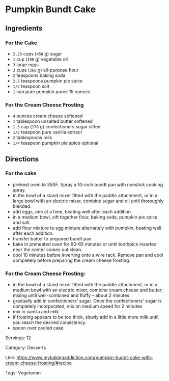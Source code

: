 # Pumpkin Bundt Cake

## Ingredients

### For the Cake
- `2.25` cups (`450` g) sugar
- `1` cup (`198` g) vegetable oil
- `3` large eggs
- `3` cups (`360` g) all-purpose flour
- `2` teaspoons baking soda
- `2.5` teaspoons pumpkin pie spice
- `1/2` teaspoon salt
- `1` can pure pumpkin puree 15 ounces
### For the Cream Cheese Frosting
- `4` ounces cream cheese softened
- `1` tablespoon unsalted butter softened
- `1.5` cup (`170` g) confectioners sugar sifted
- `1/2` teaspoon pure vanilla extract
- `2` tablespoons milk
- `1/4` teaspoon pumpkin pie spice optional

## Directions

### For the cake
- preheat oven to 350F. Spray a 10-inch bundt pan with nonstick cooking spray.
- in the bowl of a stand mixer fitted with the paddle attachment, or in a large bowl with an electric mixer, combine sugar and oil until thoroughly blended.
- add eggs, one at a time, beating well after each addition.
- in a medium bowl, sift together flour, baking soda, pumpkin pie spice and salt.
- add flour mixture to egg mixture alternately with pumpkin, beating well after each addition.
- transfer batter to prepared bundt pan.
- bake in preheated oven for 60-65 minutes or until toothpick inserted near the center comes out clean.
- cool 10 minutes before inverting onto a wire rack. Remove pan and cool completely before preparing the cream cheese frosting.
### For the Cream Cheese Frosting:
- in the bowl of a stand mixer fitted with the paddle attachment, or in a medium bowl with an electric mixer, combine cream cheese and butter; mixing until well-combined and fluffy – about 2 minutes
- gradually add in confectioners’ sugar. Once the confectioners’ sugar is completely incorporated, mix on medium speed for 2 minutes
- mix in vanilla and milk
- if frosting appears to be too thick, slowly add in a little more milk until you reach the desired consistency. 
- spoon over cooled cake.

Servings: 12

Category: Desserts

Link: https://www.mybakingaddiction.com/pumpkin-bundt-cake-with-cream-cheese-frosting/#recipe

Tags: Vegetarian